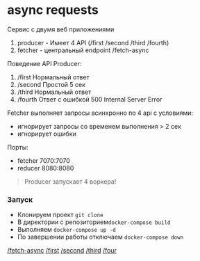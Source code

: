# async requests

Сервис с двумя веб приложениями
1. producer - Имеет 4 API (/first /second /third /fourth)
2. fetcher - центральный endpoint /fetch-async

Поведение API Producer:
1. /first Нормальный ответ
2. /second Простой 5 сек
3. /third Нормальный ответ
4. /fourth Ответ с ошибкой 500 Internal Server Error

Fetcher выполняет запросы асинхронно по 4 api с условиями:
 - игнорирует запросы со временем выполнения > 2 cек
 - игнорирует ошибки

Порты:
 - fetcher 7070:7070
 - reducer 8080:8080

> Producer запускает 4 воркера!  

### Запуск

- Клонируем проект `git clone`
- В директории с репозиторием`docker-compose build`
- Выполняем `docker-compose up -d`
- По завершении работы отключаем `docker-compose down`

[/fetch-async](https://127.0.0.1:7070/fetch-async)
[/first](https://127.0.0.1:8080/first)
[/second](https://127.0.0.1:8080/second)
[/third](https://127.0.0.1:8080/third)
[/four](https://127.0.0.1:8080/four)
